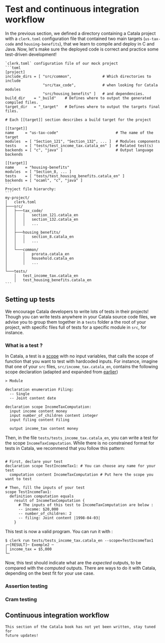 # Test and continuous integration workflow

<div id="tock" data-block_title="Summary"></div>
<div id="tocw"></div>


In the previous section, we defined a directory containing a Catala project with
a `clerk.toml` configuration file that contained two main targets (`us-tax-code`
and `housing-benefits`), that we learn to compile and deploy in C and Java. Now,
let's make sure the deployed code is correct and practice some test-driven
development!

~~~~~~admonish info collapsible=true title="Recap from previous section: `clerk.toml` configuration file and project hierarchy"
`clerk.toml` configuration file of our mock project
```toml
[project]
include_dirs = [ "src/common",              # Which directories to include
                 "src/tax_code",            # when looking for Catala modules
                 "src/housing_benefits" ]   # and dependencies.
build_dir    = "_build"    # Defines where to output the generated compiled files.
target_dir   = "_target"   # Defines where to output the targets final files.

# Each [[target]] section describes a build target for the project

[[target]]
name     = "us-tax-code"                          # The name of the target
modules  = [ "Section_121", "Section_132", ... ]  # Modules components
tests    = [ "tests/test_income_tax.catala_en" ]  # Related test(s)
backends = [ "c", "java" ]                        # Output language backends

[[target]]
name     = "housing-benefits"
modules  = [ "Section_8, ... ]
tests    = [ "tests/test_housing_benefits.catala_en" ]
backends = [ "ocaml", "c", "java" ]
```
Project file hierarchy:
```
my-project/
│   clerk.toml
├───src/
│   ├───tax_code/
│   │   │   section_121.catala_en
│   │   │   section_132.catala_en
│   │   │   ...
│   │
│   ├───housing_benefits/
│   │   │   section_8.catala_en
│   │   │   ...
│   │
│   └───common/
│       │   prorata.catala_en
│       │   household.catala_en
│       │   ...
│
└───tests/
    │   test_income_tax.catala_en
    │   test_housing_benefits.catala_en
```
~~~~~~


## Setting up tests

We encourage Catala developers to write lots of tests in their projects!
Though you can write tests anywhere in your Catala source code files, we
advise you to group them together in a `tests` folder a the root of
your project, with specific files full of tests for a specific module in `src`,
for instance.

### What is a test ?

In Catala, a test is a [scope](./5-3-scopes-toplevel.md) with no input
variables, that calls the scope of function that you want to test with hardcoded
inputs. For instance, imagine that one of your `src` files,
`src/income_tax.catala_en`, contains the following scope declaration (adapted
and expanded from [earlier](./3-2-compilation-deployment.md))

```catala
> Module

declaration enumeration Filing:
  -- Single
  -- Joint content date

declaration scope IncomeTaxComputation:
  input income content money
  input number_of_children content integer
  input filing content Filing

  output income_tax content money

```

Then, in the file `tests/tests_income_tax.catala_en`, you can write a test
for the scope `IncomeTaxComputation`. While there is no constrained format
for tests in Catala, we recommend that you follow this pattern:

```catala

# First, declare your test
declaration scope TestIncomeTax1: # You can choose any name for your test
  computation content IncomeTaxComputation # Put here the scope you want to test

# Then, fill the inputs of your test
scope TestIncomeTax1:
  definition computation equals
    result of IncomeTaxComputation {
      # The inputs of this test to IncomeTaxComputation are below :
      -- income: $20,000
      -- number_of_children: 2
      -- filing: Joint content |1998-04-03|
    }
```

This test is now a valid program. You can run it with :

```text
$ clerk run tests/tests_income_tax.catala_en --scope=TestIncomeTax1
┌─[RESULT]─ Exemple2 ─
│ income_tax = $5,000
└─
```

Now, this test should indicate what are the *expected* outputs, to be compared
with the *computed* outputs. There are ways to do it with Catala, depending
on the best fit for your use case.

### Assertion testing

### Cram testing

## Continuous integration workflow

~~~admonish danger title="Work in progress"
This section of the Catala book has not yet been written, stay tuned for
future updates!
~~~

<!-- TODO:
  - (prerequisite) have some dev docker images
  - give a yaml file example (mention clerk ci)
  - generate Catala target's archives artifact (requires standalone archives)
-->
